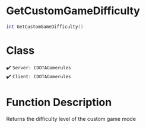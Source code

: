 # GetCustomGameDifficulty
```lua
int GetCustomGameDifficulty()
```
# Class
✔️ `Server: CDOTAGamerules`  
✔️ `Client: CDOTAGamerules`  

# Function Description
Returns the difficulty level of the custom game mode

